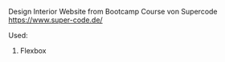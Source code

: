 Design Interior Website from Bootcamp Course von Supercode https://www.super-code.de/

Used: 
1. Flexbox